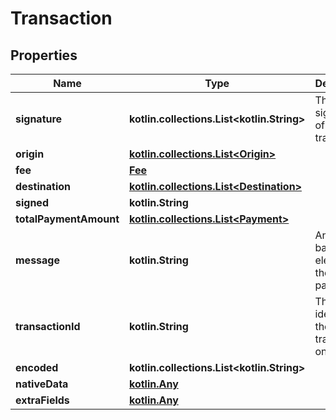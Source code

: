 
# Transaction

## Properties
Name | Type | Description | Notes
------------ | ------------- | ------------- | -------------
**signature** | **kotlin.collections.List&lt;kotlin.String&gt;** | The signatures of this transaction |  [optional]
**origin** | [**kotlin.collections.List&lt;Origin&gt;**](Origin.md) |  |  [optional]
**fee** | [**Fee**](Fee.md) |  |  [optional]
**destination** | [**kotlin.collections.List&lt;Destination&gt;**](Destination.md) |  |  [optional]
**signed** | **kotlin.String** |  |  [optional]
**totalPaymentAmount** | [**kotlin.collections.List&lt;Payment&gt;**](Payment.md) |  |  [optional]
**message** | **kotlin.String** | Any text-based element of the data payload |  [optional]
**transactionId** | **kotlin.String** | The unique identifier of the transaction on this DLN |  [optional]
**encoded** | **kotlin.collections.List&lt;kotlin.String&gt;** |  |  [optional]
**nativeData** | [**kotlin.Any**](.md) |  |  [optional]
**extraFields** | [**kotlin.Any**](.md) |  |  [optional]



